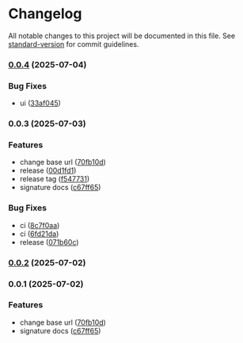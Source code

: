 # Changelog

All notable changes to this project will be documented in this file. See [standard-version](https://github.com/conventional-changelog/standard-version) for commit guidelines.

### [0.0.4](https://github.com/thilo-xgainer/corepilot-docs/compare/v0.0.3...v0.0.4) (2025-07-04)


### Bug Fixes

* ui ([33af045](https://github.com/thilo-xgainer/corepilot-docs/commit/33af045a401cf555a79a7da47b01b696a3fba6da))

### 0.0.3 (2025-07-03)


### Features

* change base url ([70fb10d](https://github.com/thilo-xgainer/corepilot-docs/commit/70fb10d058603488a047392b7b2def74321f118e))
* release ([00d1fd1](https://github.com/thilo-xgainer/corepilot-docs/commit/00d1fd1630441dd2b5f862f1fb8a7f73197330ff))
* release tag ([f547731](https://github.com/thilo-xgainer/corepilot-docs/commit/f547731eaaee21683fd9dafd3e5ce36b6933c5d4))
* signature docs ([c67ff65](https://github.com/thilo-xgainer/corepilot-docs/commit/c67ff65384c6459035fd680f5b8ccc1337821852))


### Bug Fixes

* ci ([8c7f0aa](https://github.com/thilo-xgainer/corepilot-docs/commit/8c7f0aae041d69fd079c74c03fa01a19c051c09d))
* ci ([6fd21da](https://github.com/thilo-xgainer/corepilot-docs/commit/6fd21da091dff5c8e6367446380391c57f2ac6cc))
* release ([071b60c](https://github.com/thilo-xgainer/corepilot-docs/commit/071b60c0dd0b66d3c1c1ad222381362ed21dda49))

### [0.0.2](https://github.com/thilo-xgainer/corepilot-docs/compare/v0.0.1...v0.0.2) (2025-07-02)

### 0.0.1 (2025-07-02)


### Features

* change base url ([70fb10d](https://github.com/thilo-xgainer/corepilot-docs/commit/70fb10d058603488a047392b7b2def74321f118e))
* signature docs ([c67ff65](https://github.com/thilo-xgainer/corepilot-docs/commit/c67ff65384c6459035fd680f5b8ccc1337821852))
